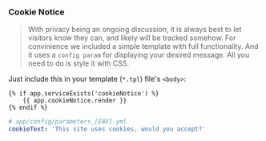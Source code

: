 ### Cookie Notice

> With privacy being an ongoing discussion, it is always best to let visitors know they can, and likely will be tracked somehow. For convinience we included a simple template with full functionality. And it uses a `config param` for displaying your desired message. All you need to do is style it with CSS.

Just include this in your template (`*.tpl`) file's `<body>`:
```smarty
{% if app.serviceExists('cookieNotice') %}
    {{ app.cookieNotice.render }}
{% endif %}
```
```yaml 
# app/config/parameters_[ENV].yml
cookieText: 'This site uses cookies, would you accept?'
```